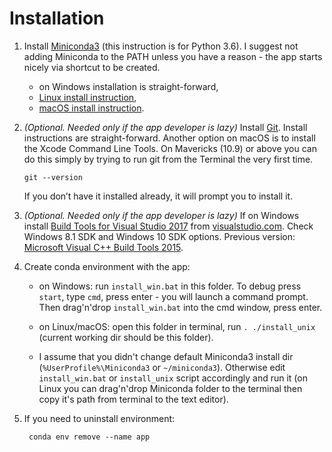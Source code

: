 # Installation

1. Install [Miniconda3](https://conda.io/miniconda.html)
  (this instruction is for Python 3.6). I suggest
  not adding Miniconda to the PATH unless you have a
  reason - the app starts nicely via shortcut to be
  created.
    * on Windows installation is straight-forward,
    * [Linux install instruction](https://conda.io/docs/user-guide/install/linux.html),
    * [macOS install instruction](https://conda.io/docs/user-guide/install/macos.html).

2. _(Optional. Needed only if the app developer is
  lazy)_ Install [Git](https://git-scm.com/downloads).
  Install instructions are straight-forward. Another
  option on macOS is to install the Xcode Command
  Line Tools. On Mavericks (10.9) or above you can
  do this simply by trying to run git from the
  Terminal the very first time.

       git --version

    If you don’t have it installed already, it will
    prompt you to install it.

3. _(Optional. Needed only if the app developer is
  lazy)_ If on Windows install
  [Build Tools for Visual Studio 2017](https://www.visualstudio.com/thank-you-downloading-visual-studio/?sku=BuildTools&rel=15)
  from [visualstudio.com](https://www.visualstudio.com/downloads/).
  Check Windows 8.1 SDK and Windows 10 SDK options.
  Previous version:
  [Microsoft Visual C++ Build Tools 2015](https://go.microsoft.com/fwlink/?LinkId=691126).

2. Create conda environment with the app:
    * on Windows: run `install_win.bat` in this folder. To
      debug press `start`, type `cmd`, press enter - you
      will launch a command prompt. Then drag'n'drop
      `install_win.bat` into the cmd window, press enter.

    * on Linux/macOS: open this folder in terminal, run
      `. ./install_unix` (current working dir should be this
      folder).

    * I assume that you didn't change default Miniconda3
      install dir (`%UserProfile%\Miniconda3` or
      `~/miniconda3`). Otherwise edit `install_win.bat` or
      `install_unix` script accordingly and run it
      (on Linux you can drag'n'drop Miniconda folder to the
      terminal then copy it's path from terminal to the
      text editor).

4. If you need to uninstall environment:

        conda env remove --name app

